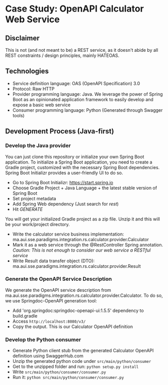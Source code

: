 # Case Study: OpenAPI Calculator Web Service

## Disclaimer
This is not (and not meant to be) a REST service, as it doesn't abide by all REST constraints / design principles, mainly HATEOAS.

## Technologies
- Service definition language: OAS (OpenAPI Specification) 3.0
- Protocol: Raw HTTP
- Provider programming language: Java. We leverage the power of Spring Boot as an opinionated application framework to easily develop and expose a basic web service
- Consumer programming language: Python (Generated through Swagger tools)

## Development Process (Java-first)

### Develop the Java provider
 You can just clone this repository or initialize your own Spring Boot application.
To initialize a Spring Boot application, you need to create a Gradle project, customized with the necessary Spring Boot dependencies. Spring Boot Initializr provides a user-friendly UI to do so.
- Go to Spring Boot Initializr: https://start.spring.io
- Choose Gradle Project + Java Language + the latest stable version of Spring Boot
- Set project metadata
- Add Spring Web dependency (Just search for *rest*)
- Hit *GENERATE*

You will get your initialized Gradle project as a zip file. Unzip it and this will be your work/project directory.

- Write the calculator service business implementation: ma.aui.sse.paradigms.integration.rs.calculator.provider.Calculator
- Mark it as a web service through the @RestController Spring annotation. *Caution: This is not enough to consider our web service a RESTful service*
- Write Result data transfer object (DTO): ma.aui.sse.paradigms.integration.rs.calculator.provider.Result

### Generate the OpenAPI Service Description
We generate the OpenAPI service description from ma.aui.sse.paradigms.integration.rs.calculator.provider.Calculator. To do so, we use Springdoc-OpenAPI generation tool:
- Add 'org.springdoc:springdoc-openapi-ui:1.5.5' dependency to build.gradle
- Access `http://localhost:8080/v3/`
- Copy the output. This is our Calculator OpenAPI definition

### Develop the Python consumer
- Generate Python client stub from the generated Calculator OpenAPI definition using SwaggerHub.com
- Unzip the generated python code under `src/main/python/consumer`
- Get to the unzipped folder and run: `python setup.py install`
- Write `src/main/python/consumer/consumer.py`
- Run it: `python src/main/python/consumer/consumer.py`